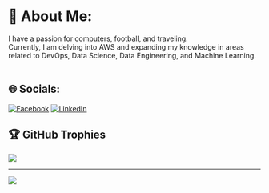 # 💫 About Me:
I have a passion for computers, football, and traveling. <br>Currently, I am delving into AWS and expanding my knowledge in areas related to DevOps, Data Science, Data Engineering, and Machine Learning.<br><br>


## 🌐 Socials:
[![Facebook](https://img.shields.io/badge/Facebook-%231877F2.svg?logo=Facebook&logoColor=white)](https://facebook.com/https://www.facebook.com/profile.php?id=100028198477383) [![LinkedIn](https://img.shields.io/badge/LinkedIn-%230077B5.svg?logo=linkedin&logoColor=white)](https://linkedin.com/in/https://www.linkedin.com/in/hoang-le-83526530a/) 


## 🏆 GitHub Trophies
![](https://github-profile-trophy.vercel.app/?username=imLeHuyHoang&theme=radical&no-frame=false&no-bg=true&margin-w=4)

---
[![](https://visitcount.itsvg.in/api?id=imLeHuyHoang&icon=0&color=0)](https://visitcount.itsvg.in)

<!-- Proudly created with GPRM ( https://gprm.itsvg.in ) -->
